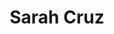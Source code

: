 ---
title           : Sarah Cruz
type            : participant
job_title       : Graphic Designer
company         :
image           :
email           :
linkedin        :
twitter         :
website         :
venue           : Mon, Tue, Wed, Thu, Fri
night_day       : Fri-before, Sat-before, Sun-before, Mon
night_where     : villa-2
night_room      : 1
status          : done
sessions        :

---